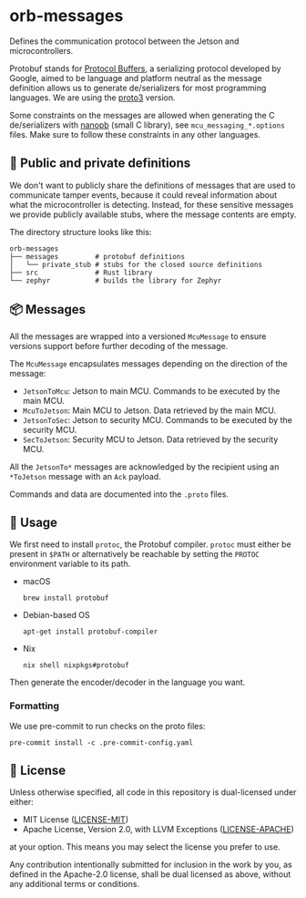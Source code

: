 # orb-messages

Defines the communication protocol between the Jetson and microcontrollers.

Protobuf stands for
[Protocol Buffers](https://developers.google.com/protocol-buffers), a
serializing protocol developed by Google, aimed to be language and platform
neutral as the message definition allows us to generate de/serializers for most
programming languages. We are using the
[proto3](https://developers.google.com/protocol-buffers/docs/proto3) version.

Some constraints on the messages are allowed when generating the C
de/serializers with [nanopb](https://github.com/nanopb/nanopb) (small C
library), see `mcu_messaging_*.options` files. Make sure to follow these
constraints in any other languages.

## 🔐 Public and private definitions

We don't want to publicly share the definitions of messages that are used to
communicate tamper events, because it could reveal information about what the
microcontroller is detecting. Instead, for these sensitive messages we provide 
publicly available stubs, where the message contents are empty.

The directory structure looks like this:

```shell
orb-messages
├── messages         # protobuf definitions
│   └── private_stub # stubs for the closed source definitions
├── src              # Rust library
└── zephyr           # builds the library for Zephyr
```

## 📦 Messages

All the messages are wrapped into a versioned `McuMessage` to ensure versions
support before further decoding of the message.

The `McuMessage` encapsulates messages depending on the direction of the
message:

- `JetsonToMcu`: Jetson to main MCU. Commands to be executed by the main MCU.
- `McuToJetson`: Main MCU to Jetson. Data retrieved by the main MCU.
- `JetsonToSec`: Jetson to security MCU. Commands to be executed by the security
  MCU.
- `SecToJetson`: Security MCU to Jetson. Data retrieved by the security MCU.

All the `JetsonTo*` messages are acknowledged by the recipient using an
`*ToJetson` message with an `Ack` payload.

Commands and data are documented into the `.proto` files.

## 📝 Usage

We first need to install `protoc`, the Protobuf compiler. `protoc` must either
be present in `$PATH` or alternatively be reachable by setting the `PROTOC`
environment variable to its path.

- macOS
  ```shell
  brew install protobuf
  ```
- Debian-based OS
  ```shell
  apt-get install protobuf-compiler
  ```
- Nix
  ```shell
  nix shell nixpkgs#protobuf
  ```

Then generate the encoder/decoder in the language you want.

### Formatting

We use pre-commit to run checks on the proto files:

```shell
pre-commit install -c .pre-commit-config.yaml
```

## 🪪 License

Unless otherwise specified, all code in this repository is dual-licensed under
either:

- MIT License ([LICENSE-MIT](LICENSE-MIT))
- Apache License, Version 2.0, with LLVM Exceptions
  ([LICENSE-APACHE](LICENSE-APACHE))

at your option. This means you may select the license you prefer to use.

Any contribution intentionally submitted for inclusion in the work by you, as
defined in the Apache-2.0 license, shall be dual licensed as above, without any
additional terms or conditions.

